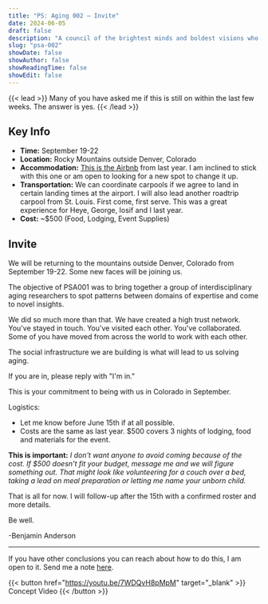 ```yaml
---
title: "PS: Aging 002 — Invite"
date: 2024-06-05
draft: false
description: "A council of the brightest minds and boldest visions who are doing work that will contribute to solving aging."
slug: "psa-002"
showDate: false
showAuthor: false
showReadingTime: false
showEdit: false
---
```

{{< lead >}}
Many of you have asked me if this is still on within the last few weeks. The answer is yes.
{{< /lead >}}

## Key Info

- **Time:** September 19-22
- **Location:** Rocky Mountains outside Denver, Colorado
- **Accommodation:** [This is the Airbnb](https://www.airbnb.com/rooms/32846947?source_impression_id=p3_1717597416_P3H8dTPnaPK26PnP&check_in=2024-09-19&guests=14&adults=14&check_out=2024-09-22) from last year. I am inclined to stick with this one or am open to looking for a new spot to change it up. 
- **Transportation:** We can coordinate carpools if we agree to land in certain landing times at the airport. I will also lead another roadtrip carpool from St. Louis. First come, first serve. This was a great experience for Heye, George, Iosif and I last year. 
- **Cost:** ~$500 (Food, Lodging, Event Supplies)

## Invite
We will be returning to the mountains outside Denver, Colorado from September 19-22. Some new faces will be joining us.

The objective of PSA001 was to bring together a group of interdisciplinary aging researchers to spot patterns between domains of expertise and come to novel insights. 

We did so much more than that. We have created a high trust network. You've stayed in touch. You've visited each other. You've collaborated. Some of you have moved from across the world to work with each other. 

The social infrastructure we are building is what will lead to us solving aging. 

If you are in, please reply with "I'm in."

This is your commitment to being with us in Colorado in September. 

Logistics:
- Let me know before June 15th if at all possible. 
- Costs are the same as last year. $500 covers 3 nights of lodging, food and materials for the event. 

**This is important:**
*I don't want anyone to avoid coming because of the cost. If $500 doesn't fit your budget, message me and we will figure something out. That might look like volunteering for a couch over a bed, taking a lead on meal preparation or letting me name your unborn child.*

That is all for now. I will follow-up after the 15th with a confirmed roster and more details.

Be well. 

-Benjamin Anderson

--- 

If you have other conclusions you can reach about how to do this, I am open to it. Send me a note [here](mailto:me@benjmaminbanderson.com). 

{{< button href="https://youtu.be/7WDQvH8pMpM" target="_blank" >}}
Concept Video
{{< /button >}}

